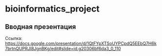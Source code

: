 # bioinformatics_project

## Вводная презентация 
Ссылка: https://docs.google.com/presentation/d/1QtFYpXTSoUYPCpdQ5EEbQ7H6k7brtnQUPRJI8JgnBKg/edit#slide=id.g20306bf6da3_0_110
